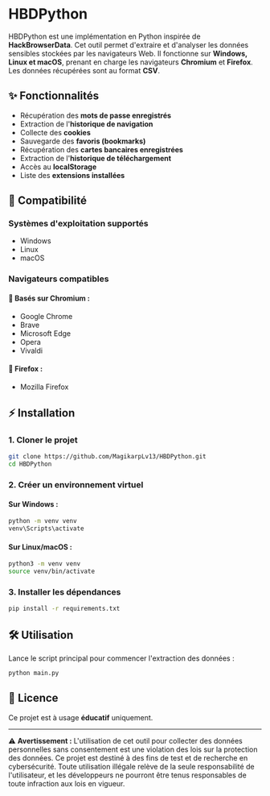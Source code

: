 # HBDPython

HBDPython est une implémentation en Python inspirée de **HackBrowserData**. Cet outil permet d'extraire et d'analyser les données sensibles stockées par les navigateurs Web. Il fonctionne sur **Windows, Linux et macOS**, prenant en charge les navigateurs **Chromium** et **Firefox**. Les données récupérées sont au format **CSV**.

## ✨ Fonctionnalités
- Récupération des **mots de passe enregistrés**
- Extraction de l'**historique de navigation**
- Collecte des **cookies**
- Sauvegarde des **favoris (bookmarks)**
- Récupération des **cartes bancaires enregistrées**
- Extraction de l'**historique de téléchargement**
- Accès au **localStorage**
- Liste des **extensions installées**

## 🚀 Compatibilité
### **Systèmes d'exploitation supportés**
- Windows
- Linux
- macOS

### **Navigateurs compatibles**
#### 🦄 Basés sur Chromium :
- Google Chrome
- Brave
- Microsoft Edge
- Opera
- Vivaldi

#### 🧠 Firefox :
- Mozilla Firefox

## ⚡ Installation

### 1. Cloner le projet
```bash
git clone https://github.com/MagikarpLv13/HBDPython.git
cd HBDPython
```

### 2. Créer un environnement virtuel
#### Sur Windows :
```bash
python -m venv venv
venv\Scripts\activate
```
#### Sur Linux/macOS :
```bash
python3 -m venv venv
source venv/bin/activate
```

### 3. Installer les dépendances
```bash
pip install -r requirements.txt
```

## 🛠️ Utilisation
Lance le script principal pour commencer l'extraction des données :
```bash
python main.py
```

## 📘 Licence
Ce projet est à usage **éducatif** uniquement.

---

⚠ **Avertissement :** L'utilisation de cet outil pour collecter des données personnelles sans consentement est une violation des lois sur la protection des données. Ce projet est destiné à des fins de test et de recherche en cybersécurité. Toute utilisation illégale relève de la seule responsabilité de l'utilisateur, et les développeurs ne pourront être tenus responsables de toute infraction aux lois en vigueur.
